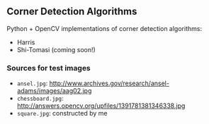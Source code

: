 ## Corner Detection Algorithms

Python + OpenCV implementations of corner detection algorithms:

* Harris
* Shi-Tomasi (coming soon!)

### Sources for test images

* `ansel.jpg`: http://www.archives.gov/research/ansel-adams/images/aag02.jpg
* `chessboard.jpg`: http://answers.opencv.org/upfiles/1391781381346338.jpg
* `square.jpg`: constructed by me
